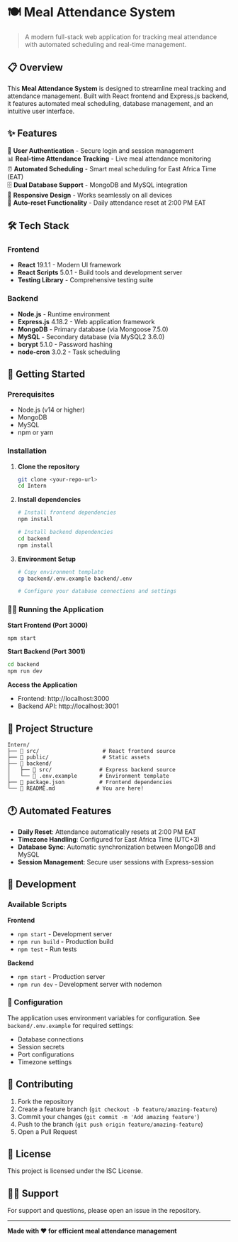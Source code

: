 # 🍽️ Meal Attendance System

> A modern full-stack web application for tracking meal attendance with automated scheduling and real-time management.

## 📋 Overview

This **Meal Attendance System** is designed to streamline meal tracking and attendance management. Built with React frontend and Express.js backend, it features automated meal scheduling, database management, and an intuitive user interface.

## ✨ Features

🔐 **User Authentication** - Secure login and session management  
📊 **Real-time Attendance Tracking** - Live meal attendance monitoring  
⏰ **Automated Scheduling** - Smart meal scheduling for East Africa Time (EAT)  
🗄️ **Dual Database Support** - MongoDB and MySQL integration  
📱 **Responsive Design** - Works seamlessly on all devices  
🔄 **Auto-reset Functionality** - Daily attendance reset at 2:00 PM EAT  

## 🛠️ Tech Stack

### Frontend
- **React** 19.1.1 - Modern UI framework
- **React Scripts** 5.0.1 - Build tools and development server
- **Testing Library** - Comprehensive testing suite

### Backend  
- **Node.js** - Runtime environment
- **Express.js** 4.18.2 - Web application framework
- **MongoDB** - Primary database (via Mongoose 7.5.0)
- **MySQL** - Secondary database (via MySQL2 3.6.0)
- **bcrypt** 5.1.0 - Password hashing
- **node-cron** 3.0.2 - Task scheduling

## 🚀 Getting Started

### Prerequisites
- Node.js (v14 or higher)
- MongoDB
- MySQL
- npm or yarn

### Installation

1. **Clone the repository**
   ```bash
   git clone <your-repo-url>
   cd Intern
   ```

2. **Install dependencies**
   ```bash
   # Install frontend dependencies
   npm install
   
   # Install backend dependencies
   cd backend
   npm install
   ```

3. **Environment Setup**
   ```bash
   # Copy environment template
   cp backend/.env.example backend/.env
   
   # Configure your database connections and settings
   ```

### 🏃‍♂️ Running the Application

**Start Frontend (Port 3000)**
```bash
npm start
```

**Start Backend (Port 3001)**  
```bash
cd backend
npm run dev
```

**Access the Application**
- Frontend: http://localhost:3000
- Backend API: http://localhost:3001

## 📁 Project Structure

```
Intern/
├── 📂 src/                    # React frontend source
├── 📂 public/                 # Static assets
├── 📂 backend/
│   ├── 📂 src/               # Express backend source
│   └── 📄 .env.example       # Environment template
├── 📄 package.json           # Frontend dependencies
└── 📄 README.md             # You are here!
```

## 🕐 Automated Features

- **Daily Reset**: Attendance automatically resets at 2:00 PM EAT
- **Timezone Handling**: Configured for East Africa Time (UTC+3)
- **Database Sync**: Automatic synchronization between MongoDB and MySQL
- **Session Management**: Secure user sessions with Express-session

## 🧪 Development

### Available Scripts

**Frontend**
- `npm start` - Development server
- `npm run build` - Production build
- `npm test` - Run tests

**Backend**  
- `npm start` - Production server
- `npm run dev` - Development server with nodemon

### 🔧 Configuration

The application uses environment variables for configuration. See `backend/.env.example` for required settings:
- Database connections
- Session secrets
- Port configurations
- Timezone settings

## 🤝 Contributing

1. Fork the repository
2. Create a feature branch (`git checkout -b feature/amazing-feature`)
3. Commit your changes (`git commit -m 'Add amazing feature'`)
4. Push to the branch (`git push origin feature/amazing-feature`)
5. Open a Pull Request

## 📝 License

This project is licensed under the ISC License.

## 🙋‍♂️ Support

For support and questions, please open an issue in the repository.

---

**Made with ❤️ for efficient meal attendance management**
